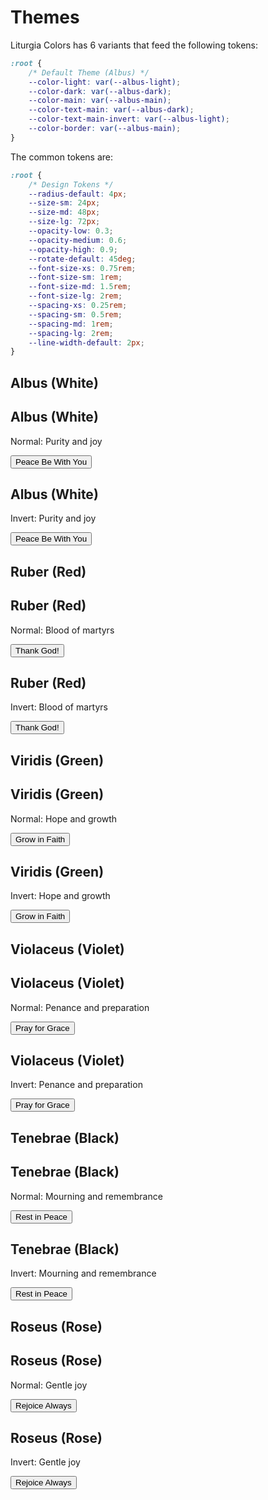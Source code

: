 <link rel="stylesheet" href="https://cdnjs.cloudflare.com/ajax/libs/font-awesome/6.5.1/css/all.min.css">

# Themes

Liturgia Colors has 6 variants that feed the following tokens:

```css
:root {
    /* Default Theme (Albus) */
    --color-light: var(--albus-light);
    --color-dark: var(--albus-dark);
    --color-main: var(--albus-main);
    --color-text-main: var(--albus-dark);
    --color-text-main-invert: var(--albus-light);
    --color-border: var(--albus-main);
}
```

The common tokens are:
```css
:root {
    /* Design Tokens */
    --radius-default: 4px;
    --size-sm: 24px;
    --size-md: 48px;
    --size-lg: 72px;
    --opacity-low: 0.3;
    --opacity-medium: 0.6;
    --opacity-high: 0.9;
    --rotate-default: 45deg;
    --font-size-xs: 0.75rem;
    --font-size-sm: 1rem;
    --font-size-md: 1.5rem;
    --font-size-lg: 2rem;
    --spacing-xs: 0.25rem;
    --spacing-sm: 0.5rem;
    --spacing-md: 1rem;
    --spacing-lg: 2rem;
    --line-width-default: 2px;
}
```

## Albus (White)
<section class="liturgia-mode albus-mode">
  <div class="demo-container">
    <div class="demo-box">
      <h1>Albus (White)</h1>
      <p>Normal: Purity and joy</p>
      <button><i class="fa-solid fa-dove"></i> Peace Be With You</button>
    </div>
    <div class="demo-box invert">
      <h1>Albus (White)</h1>
      <p>Invert: Purity and joy</p>
      <button><i class="fa-solid fa-dove"></i> Peace Be With You</button>
    </div>
  </div>
</section>

## Ruber (Red)
<section class="liturgia-mode ruber-mode">
  <div class="demo-container">
    <div class="demo-box">
      <h1>Ruber (Red)</h1>
      <p>Normal: Blood of martyrs</p>
      <button><i class="fa-solid fa-heart"></i> Thank God!</button>
    </div>
    <div class="demo-box invert">
      <h1>Ruber (Red)</h1>
      <p>Invert: Blood of martyrs</p>
      <button><i class="fa-solid fa-heart"></i> Thank God!</button>
    </div>
  </div>
</section>

## Viridis (Green)
<section class="liturgia-mode viridis-mode" style="background: var(--color-gradient);">
  <div class="demo-container">
    <div class="demo-box">
      <h1>Viridis (Green)</h1>
      <p>Normal: Hope and growth</p>
      <button><i class="fa-solid fa-leaf"></i> Grow in Faith</button>
    </div>
    <div class="demo-box invert">
      <h1>Viridis (Green)</h1>
      <p>Invert: Hope and growth</p>
      <button><i class="fa-solid fa-leaf"></i> Grow in Faith</button>
    </div>
  </div>
</section>

## Violaceus (Violet)
<section class="liturgia-mode violaceus-mode" style="background: var(--color-gradient);">
  <div class="demo-container">
    <div class="demo-box">
      <h1>Violaceus (Violet)</h1>
      <p>Normal: Penance and preparation</p>
      <button><i class="fa-solid fa-pray"></i> Pray for Grace</button>
    </div>
    <div class="demo-box invert">
      <h1>Violaceus (Violet)</h1>
      <p>Invert: Penance and preparation</p>
      <button><i class="fa-solid fa-pray"></i> Pray for Grace</button>
    </div>
  </div>
</section>

## Tenebrae (Black)
<section class="liturgia-mode tenebrae-mode" style="background: var(--color-gradient);">
  <div class="demo-container">
    <div class="demo-box">
      <h1>Tenebrae (Black)</h1>
      <p>Normal: Mourning and remembrance</p>
      <button><i class="fa-solid fa-cross"></i> Rest in Peace</button>
    </div>
    <div class="demo-box invert">
      <h1>Tenebrae (Black)</h1>
      <p>Invert: Mourning and remembrance</p>
      <button><i class="fa-solid fa-cross"></i> Rest in Peace</button>
    </div>
  </div>
</section>

## Roseus (Rose)
<section class="liturgia-mode roseus-mode" style="background: var(--color-gradient);">
  <div class="demo-container">
    <div class="demo-box">
      <h1>Roseus (Rose)</h1>
      <p>Normal: Gentle joy</p>
      <button><i class="fa-solid fa-fan"></i> Rejoice Always</button>
    </div>
    <div class="demo-box invert">
      <h1>Roseus (Rose)</h1>
      <p>Invert: Gentle joy</p>
      <button><i class="fa-solid fa-fan"></i> Rejoice Always</button>
    </div>
  </div>
</section>
